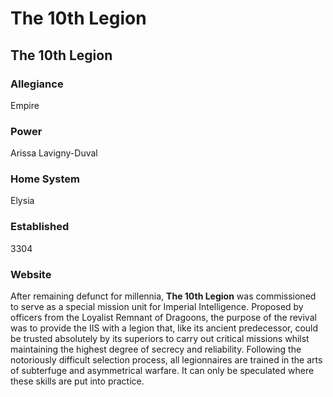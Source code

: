 # The 10th Legion
## The 10th Legion

		

### Allegiance

Empire

### Power

Arissa Lavigny-Duval

### Home System

Elysia

### Established

3304

### Website

After remaining defunct for millennia, **The 10th Legion** was commissioned to serve as a special mission unit for Imperial Intelligence. Proposed by officers from the Loyalist Remnant of Dragoons, the purpose of the revival was to provide the IIS with a legion that, like its ancient predecessor, could be trusted absolutely by its superiors to carry out critical missions whilst maintaining the highest degree of secrecy and reliability. Following the notoriously difficult selection process, all legionnaires are trained in the arts of subterfuge and asymmetrical warfare. It can only be speculated where these skills are put into practice.